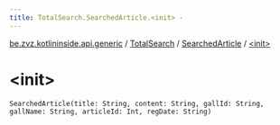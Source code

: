 ```yaml
---
title: TotalSearch.SearchedArticle.<init> - 
---
```


[be.zvz.kotlininside.api.generic](../../index.html) / [TotalSearch](../index.html) / [SearchedArticle](index.html) / [&lt;init&gt;](./-init-.html)

# &lt;init&gt;

`SearchedArticle(title: String, content: String, gallId: String, gallName: String, articleId: Int, regDate: String)`